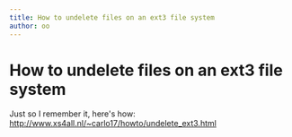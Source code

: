 ```yaml
---
title: How to undelete files on an ext3 file system
author: oo
---
```


# How to undelete files on an ext3 file system

Just so I remember it, here's how: <http://www.xs4all.nl/~carlo17/howto/undelete_ext3.html>
